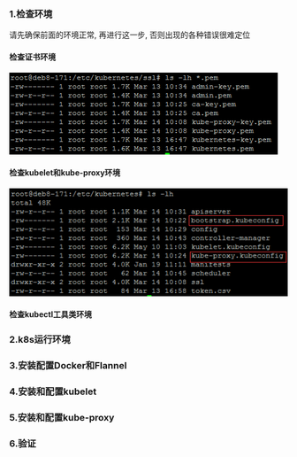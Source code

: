 ### 1.检查环境
请先确保前面的环境正常, 再进行这一步, 否则出现的各种错误很难定位</br>
#### 检查证书环境
![检查证书环境](./images/kubernetes-ssl.png)
#### 检查kubelet和kube-proxy环境
![检查kubelet和kube-proxy环境](./images/node-kube.png)
#### 检查kubectl工具类环境

### 2.k8s运行环境

### 3.安装配置Docker和Flannel

### 4.安装和配置kubelet

### 5.安装和配置kube-proxy

### 6.验证

